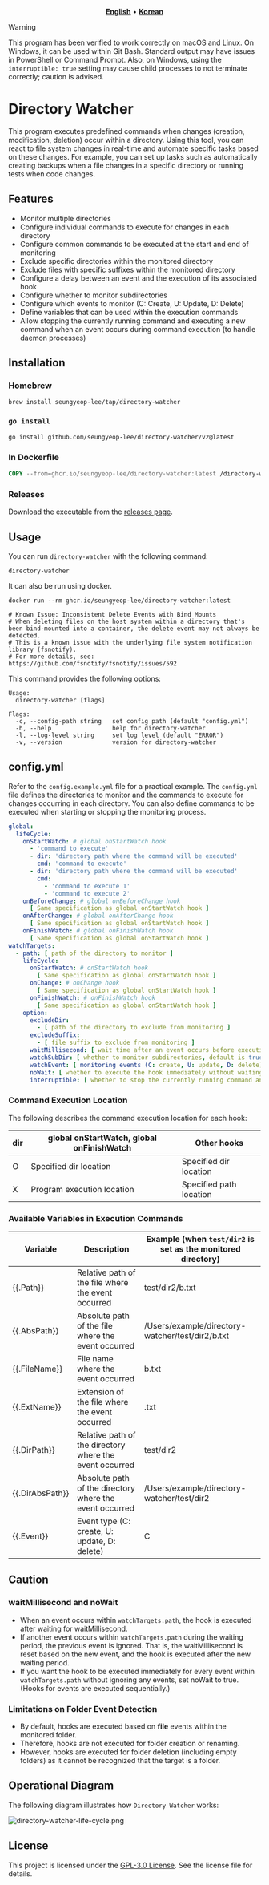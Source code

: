 <p align="center">
    <a href="README.md"><b>English</b></a> •
    <a href="README.ko.md"><b>Korean</b></a>
</p>

> [!WARNING]
> This program has been verified to work correctly on macOS and Linux.
> On Windows, it can be used within Git Bash. Standard output may have issues in PowerShell or Command Prompt.
> Also, on Windows, using the `interruptible: true` setting may cause child processes to not terminate correctly; caution is advised.

# Directory Watcher

This program executes predefined commands when changes (creation, modification, deletion) occur within a directory.
Using this tool, you can react to file system changes in real-time and automate specific tasks based on these changes.
For example, you can set up tasks such as automatically creating backups when a file changes in a specific directory or running tests when code changes.

## Features

- Monitor multiple directories
- Configure individual commands to execute for changes in each directory
- Configure common commands to be executed at the start and end of monitoring
- Exclude specific directories within the monitored directory
- Exclude files with specific suffixes within the monitored directory
- Configure a delay between an event and the execution of its associated hook
- Configure whether to monitor subdirectories
- Configure which events to monitor (C: Create, U: Update, D: Delete)
- Define variables that can be used within the execution commands
- Allow stopping the currently running command and executing a new command when an event occurs during command execution (to handle daemon processes)

## Installation

### Homebrew

```shell
brew install seungyeop-lee/tap/directory-watcher
```

### `go install`

```shell
go install github.com/seungyeop-lee/directory-watcher/v2@latest
```

### In Dockerfile

```dockerfile
COPY --from=ghcr.io/seungyeop-lee/directory-watcher:latest /directory-watcher /usr/local/bin/
```

### Releases

Download the executable from the [releases page](https://github.com/seungyeop-lee/directory-watcher/releases/latest).

## Usage

You can run `directory-watcher` with the following command:

```shell
directory-watcher
```

It can also be run using docker.

```shell
docker run --rm ghcr.io/seungyeop-lee/directory-watcher:latest

# Known Issue: Inconsistent Delete Events with Bind Mounts
# When deleting files on the host system within a directory that's been bind-mounted into a container, the delete event may not always be detected. 
# This is a known issue with the underlying file system notification library (fsnotify).
# For more details, see: https://github.com/fsnotify/fsnotify/issues/592
```

This command provides the following options:

```shell
Usage:
  directory-watcher [flags]

Flags:
  -c, --config-path string   set config path (default "config.yml")
  -h, --help                 help for directory-watcher
  -l, --log-level string     set log level (default "ERROR")
  -v, --version              version for directory-watcher
```

## config.yml

Refer to the `config.example.yml` file for a practical example.
The `config.yml` file defines the directories to monitor and the commands to execute for changes occurring in each directory.
You can also define commands to be executed when starting or stopping the monitoring process.

```yaml
global:
  lifeCycle:
    onStartWatch: # global onStartWatch hook
      - 'command to execute'
      - dir: 'directory path where the command will be executed'
        cmd: 'command to execute'
      - dir: 'directory path where the command will be executed'
        cmd:
          - 'command to execute 1'
          - 'command to execute 2'
    onBeforeChange: # global onBeforeChange hook
      [ Same specification as global onStartWatch hook ]
    onAfterChange: # global onAfterChange hook
      [ Same specification as global onStartWatch hook ]
    onFinishWatch: # global onFinishWatch hook
      [ Same specification as global onStartWatch hook ]
watchTargets:
  - path: [ path of the directory to monitor ]
    lifeCycle:
      onStartWatch: # onStartWatch hook
        [ Same specification as global onStartWatch hook ]
      onChange: # onChange hook
        [ Same specification as global onStartWatch hook ]
      onFinishWatch: # onFinishWatch hook
        [ Same specification as global onStartWatch hook ]
    option:
      excludeDir:
        - [ path of the directory to exclude from monitoring ]
      excludeSuffix:
        - [ file suffix to exclude from monitoring ]
      waitMillisecond: [ wait time after an event occurs before executing the hook, default is 100 ]
      watchSubDir: [ whether to monitor subdirectories, default is true ]
      watchEvent: [ monitoring events (C: create, U: update, D: delete), default is "CUD" ]
      noWait: [ whether to execute the hook immediately without waiting after an event occurs, default is false ]
      interruptible: [ whether to stop the currently running command and execute a new command, default is false ]
```

### Command Execution Location

The following describes the command execution location for each hook:

| dir | global onStartWatch, global onFinishWatch | Other hooks             |
|-----|-------------------------------------------|-------------------------|
| O   | Specified dir location                    | Specified dir location  |
| X   | Program execution location                | Specified path location |

### Available Variables in Execution Commands

| Variable        | Description                                             | Example (when `test/dir2` is set as the monitored directory) |
|-----------------|---------------------------------------------------------|--------------------------------------------------------------|
| {{.Path}}       | Relative path of the file where the event occurred      | test/dir2/b.txt                                              |
| {{.AbsPath}}    | Absolute path of the file where the event occurred      | /Users/example/directory-watcher/test/dir2/b.txt             |
| {{.FileName}}   | File name where the event occurred                      | b.txt                                                        |
| {{.ExtName}}    | Extension of the file where the event occurred          | .txt                                                         |
| {{.DirPath}}    | Relative path of the directory where the event occurred | test/dir2                                                    |
| {{.DirAbsPath}} | Absolute path of the directory where the event occurred | /Users/example/directory-watcher/test/dir2                   |
| {{.Event}}      | Event type (C: create, U: update, D: delete)            | C                                                            |

## Caution

### waitMillisecond and noWait

- When an event occurs within `watchTargets.path`, the hook is executed after waiting for waitMillisecond.
- If another event occurs within `watchTargets.path` during the waiting period, the previous event is ignored. That is, the waitMillisecond is reset based on the new event, and the hook is executed after the new waiting period.
- If you want the hook to be executed immediately for every event within `watchTargets.path` without ignoring any events, set noWait to true. (Hooks for events are executed sequentially.)

### Limitations on Folder Event Detection

- By default, hooks are executed based on **file** events within the monitored folder.
- Therefore, hooks are not executed for folder creation or renaming.
- However, hooks are executed for folder deletion (including empty folders) as it cannot be recognized that the target is a folder.

## Operational Diagram

The following diagram illustrates how `Directory Watcher` works:

![directory-watcher-life-cycle.png](static/directory-watcher-life-cycle.png)

## License

This project is licensed under the [GPL-3.0 License](LICENSE). See the license file for details.
